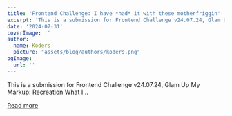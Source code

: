 ```yaml
---
title: 'Frontend Challenge: I have *had* it with these motherfriggin'' *crickets* on this motherfriggin'' *field*!'
excerpt: 'This is a submission for Frontend Challenge v24.07.24, Glam Up My Markup: Recreation           What I...'
date: '2024-07-31'
coverImage: ''
author:
  name: Koders
  picture: "assets/blog/authors/koders.png"
ogImage:
  url: ''
---
```


This is a submission for Frontend Challenge v24.07.24, Glam Up My Markup: Recreation           What I...

[Read more](https://dev.to/horaceshmorace/fighting-friggin-crickets-for-fun-and-profit-1pn7)
